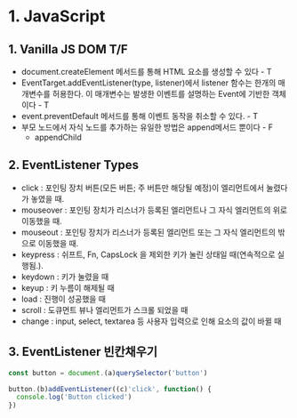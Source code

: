 # 1. JavaScript

## 1. Vanilla JS DOM T/F

- document.createElement 메서드를 통해 HTML 요소를 생성할 수 있다 - T
- EventTarget.addEventListener(type, listener)에서 listener 함수는 한개의 매개변수를 허용한다. 이 매개변수는 발생한 이벤트를 설명하는 Event에 기반한 객체이다 - T
- event.preventDefault 메서드를 통해 이벤트 동작을 취소할 수 있다. - T
- 부모 노드에서 자식 노드를 추가하는 유일한 방법은 append메서드 뿐이다 - F
  - appendChild



## 2. EventListener Types

- click : 포인팅 장치 버튼(모든 버튼; 주 버튼만 해당될 예정)이 엘리먼트에서 눌렸다가 놓였을 때.
- mouseover : 포인팅 장치가 리스너가 등록된 엘리먼트나 그 자식 엘리먼트의 위로 이동했을 때.
- mouseout : 포인팅 장치가 리스너가 등록된 엘리먼트 또는 그 자식 엘리먼트의 밖으로 이동했을 때.
- keypress : 쉬프트, Fn, CapsLock 을 제외한 키가 눌린 상태일 때(연속적으로 실행됨.).
- keydown : 키가 눌렸을 때
- keyup : 키 누름이 해제될 때
- load : 진행이 성공했을 때
- scroll : 도큐먼트 뷰나 엘리먼트가 스크롤 되었을 때
- change : input, select, textarea 등 사용자 입력으로 인해 요소의 값이 바뀔 때



## 3. EventListener 빈칸채우기

```javascript
const button = document.(a)querySelector('button')

button.(b)addEventListener((c)'click', function() {
  console.log('Button clicked')
})
```

